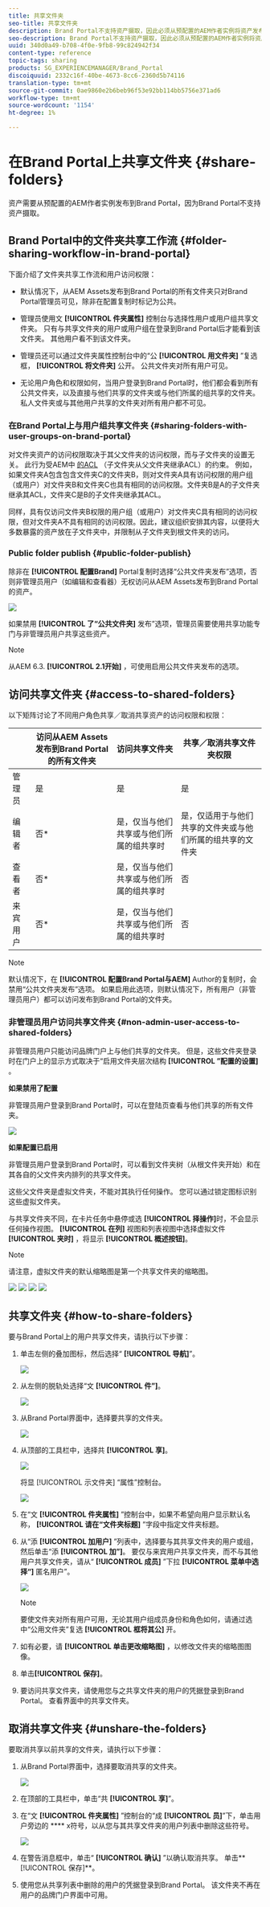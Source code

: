 ```yaml
---
title: 共享文件夹
seo-title: 共享文件夹
description: Brand Portal不支持资产摄取，因此必须从预配置的AEM作者实例将资产发布到Brand Portal。 Brand Portal的非管理员用户无法访问发布的资产，除非在使用AEM实例配置复制时进行了配置，因此需要与他们共享。
seo-description: Brand Portal不支持资产摄取，因此必须从预配置的AEM作者实例将资产发布到Brand Portal。 Brand Portal的非管理员用户无法访问发布的资产，除非在使用AEM实例配置复制时进行了配置，因此需要与他们共享。
uuid: 340d0a49-b708-4f0e-9fb8-99c824942f34
content-type: reference
topic-tags: sharing
products: SG_EXPERIENCEMANAGER/Brand_Portal
discoiquuid: 2332c16f-40be-4673-8cc6-2360d5b74116
translation-type: tm+mt
source-git-commit: 0ae9860e2b6beb96f53e92bb114bb5756e371ad6
workflow-type: tm+mt
source-wordcount: '1154'
ht-degree: 1%

---
```



# 在Brand Portal上共享文件夹 {#share-folders}

资产需要从预配置的AEM作者实例发布到Brand Portal，因为Brand Portal不支持资产摄取。

## Brand Portal中的文件夹共享工作流 {#folder-sharing-workflow-in-brand-portal}

下面介绍了文件夹共享工作流和用户访问权限：

* 默认情况下，从AEM Assets发布到Brand Portal的所有文件夹只对Brand Portal管理员可见，除非在配置复制时标记为公共。
* 管理员使用文 **[!UICONTROL 件夹属性]** 控制台与选择性用户或用户组共享文件夹。 只有与共享文件夹的用户或用户组在登录到Brand Portal后才能看到该文件夹。 其他用户看不到该文件夹。
* 管理员还可以通过文件夹属性控制台中的“公 **[!UICONTROL 用文件夹]** ”复选框， **[!UICONTROL 将文件夹]** 公开。 公共文件夹对所有用户可见。

* 无论用户角色和权限如何，当用户登录到Brand Portal时，他们都会看到所有公共文件夹，以及直接与他们共享的文件夹或与他们所属的组共享的文件夹。 私人文件夹或与其他用户共享的文件夹对所有用户都不可见。

### 在Brand Portal上与用户组共享文件夹 {#sharing-folders-with-user-groups-on-brand-portal}

对文件夹资产的访问权限取决于其父文件夹的访问权限，而与子文件夹的设置无关。 此行为受AEM中 [的ACL](https://helpx.adobe.com/experience-manager/6-5/sites/administering/using/security.html#PermissionsinAEM) （子文件夹从父文件夹继承ACL）的约束。 例如，如果文件夹A包含包含文件夹C的文件夹B，则对文件夹A具有访问权限的用户组（或用户）对文件夹B和文件夹C也具有相同的访问权限。文件夹B是A的子文件夹继承其ACL，文件夹C是B的子文件夹继承其ACL。

同样，具有仅访问文件夹B权限的用户组（或用户）对文件夹C具有相同的访问权限，但对文件夹A不具有相同的访问权限。因此，建议组织安排其内容，以便将大多数暴露的资产放在子文件夹中，并限制从子文件夹到根文件夹的访问。

### Public folder publish {#public-folder-publish}

除非在 **[!UICONTROL 配置Brand]** Portal复制时选择“公共文件夹发布”选项，否则非管理员用户（如编辑和查看器）无权访问从AEM Assets发布到Brand Portal的资产。

![](assets/assetbpreplication.png)

如果禁用 **[!UICONTROL 了“公共文件夹]** 发布”选项，管理员需要使用共享功能专门与非管理员用户共享这些资产。

>[!NOTE]
>
>从AEM 6.3. **[!UICONTROL 2.1开始]** ，可使用启用公共文件夹发布的选项。

## 访问共享文件夹 {#access-to-shared-folders}

以下矩阵讨论了不同用户角色共享／取消共享资产的访问权限和权限：

|  | 访问从AEM Assets发布到Brand Portal的所有文件夹 | 访问共享文件夹 | 共享／取消共享文件夹权限 |
|---------------|-----------|-----------|------------|
| 管理员 | 是 | 是 | 是 |
| 编辑者 | 否* | 是，仅当与他们共享或与他们所属的组共享时 | 是，仅适用于与他们共享的文件夹或与他们所属的组共享的文件夹 |
| 查看者 | 否* | 是，仅当与他们共享或与他们所属的组共享时 | 否 |
| 来宾用户 | 否* | 是，仅当与他们共享或与他们所属的组共享时 | 否 |

>[!NOTE]
>
>默认情况下，在 **[!UICONTROL 配置Brand Portal与AEM]** Author的复制时，会禁用“公共文件夹发布”选项。 如果启用此选项，则默认情况下，所有用户（非管理员用户）都可以访问发布到Brand Portal的文件夹。

### 非管理员用户访问共享文件夹 {#non-admin-user-access-to-shared-folders}

非管理员用户只能访问品牌门户上与他们共享的文件夹。 但是，这些文件夹登录时在门户上的显示方式取决于“启用文件夹层次结构 **[!UICONTROL ”配置的设置]** 。

**如果禁用了配置**

非管理员用户登录到Brand Portal时，可以在登陆页查看与他们共享的所有文件夹。

![](assets/disabled-folder-hierarchy1-1.png)

**如果配置已启用**

非管理员用户登录到Brand Portal时，可以看到文件夹树（从根文件夹开始）和在其各自的父文件夹内排列的共享文件夹。

这些父文件夹是虚拟文件夹，不能对其执行任何操作。 您可以通过锁定图标识别这些虚拟文件夹。

与共享文件夹不同，在卡片任务中悬停或选 **[!UICONTROL 择操作]**&#x200B;时，不会显示任何操作视图。 **[!UICONTROL 在列]** 视图和列表视图中选择虚拟文件 **[!UICONTROL 夹时]** ，将显示 **[!UICONTROL 概述按钮]**。

>[!NOTE]
>
>请注意，虚拟文件夹的默认缩略图是第一个共享文件夹的缩略图。

![](assets/enabled-hierarchy1-1.png) ![](assets/hierarchy1-nonadmin-1.png) ![](assets/hierarchy-nonadmin-1.png) ![](assets/hierarchy2-nonadmin-1.png)

## 共享文件夹 {#how-to-share-folders}

要与Brand Portal上的用户共享文件夹，请执行以下步骤：

1. 单击左侧的叠加图标，然后选择“ **[!UICONTROL 导航]**”。

   ![](assets/selectorrail.png)

1. 从左侧的脱轨处选择“文 **[!UICONTROL 件”]**。

   ![](assets/access_files.png)

1. 从Brand Portal界面中，选择要共享的文件夹。

   ![](assets/share-folders.png)

1. 从顶部的工具栏中，选择共 **[!UICONTROL 享]**。

   ![](assets/share_icon.png)

   将显 [!UICONTROL 示文件夹] “属性”控制台。

   ![](assets/folder_properties.png)

1. 在“文 **[!UICONTROL 件夹属性]** ”控制台中，如果不希望向用户显示默认名称， **[!UICONTROL 请在“文件夹标题]** ”字段中指定文件夹标题。
1. 从“添 **[!UICONTROL 加用户]** ”列表中，选择要与其共享文件夹的用户或组，然后单击“添 **[!UICONTROL 加”]**。
要仅与来宾用户共享文件夹，而不与其他用户共享文件夹，请从“ **[!UICONTROL 成员]** ”下拉 **[!UICONTROL 菜单中选择“]** 匿名用户”。

   ![](assets/only-anonymous.png)

   >[!NOTE]
   >
   >要使文件夹对所有用户可用，无论其用户组成员身份和角色如何，请通过选中“公用文件夹”复选 **[!UICONTROL 框将其公]** 开。

1. 如有必要，请 **[!UICONTROL 单击更改缩略图]** ，以修改文件夹的缩略图图像。
1. 单击&#x200B;**[!UICONTROL 保存]**。

1. 要访问共享文件夹，请使用您与之共享文件夹的用户的凭据登录到Brand Portal。 查看界面中的共享文件夹。

## 取消共享文件夹 {#unshare-the-folders}

要取消共享以前共享的文件夹，请执行以下步骤：

1. 从Brand Portal界面中，选择要取消共享的文件夹。

   ![](assets/share-folders-1.png)

1. 在顶部的工具栏中，单击“共 **[!UICONTROL 享]**”。
1. 在“文 **[!UICONTROL 件夹属性]** ”控制台的“成 **[!UICONTROL 员]**”下，单击用户旁边的 **** x符号，以从您与其共享文件夹的用户列表中删除这些符号。

   ![](assets/folder_propertiesunshare.png)

1. 在警告消息框中，单击“ **[!UICONTROL 确认]** ”以确认取消共享。
单击**[!UICONTROL 保存]**。

1. 使用您从共享列表中删除的用户的凭据登录到Brand Portal。 该文件夹不再在用户的品牌门户界面中可用。
